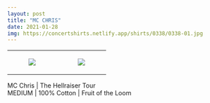 ```yaml
---
layout: post
title: "MC CHRIS"
date: 2021-01-28
img: https://concertshirts.netlify.app/shirts/0338/0338-01.jpg
---
```




<table style="width:100%;"><tr><td style="vertical-align:top;">
      <figure class="tmblr-full" data-orig-height="2048" data-orig-width="1365" data-orig-src="https://concertshirts.netlify.app/shirts/0338/0338-01.jpg"><img src="https://64.media.tumblr.com/71f7c018a3c6c32762cbf643711b1478/e480b5590b8b98a7-8f/s540x810/130ac5a9473be5a7fa465e1c4f620c9f63aa0d02.jpg" data-orig-height="2048" data-orig-width="1365" data-orig-src="https://concertshirts.netlify.app/shirts/0338/0338-01.jpg"/></figure></td>
    <td style="vertical-align:top;">
      <figure class="tmblr-full" data-orig-height="2048" data-orig-width="1365" data-orig-src="https://concertshirts.netlify.app/shirts/0338/0338-02.jpg"><img src="https://64.media.tumblr.com/3b010afb90aaec09ce57402869bb433e/e480b5590b8b98a7-cf/s540x810/2b1f3a1c52481a636297c9225fc3e141b65bc03b.jpg" data-orig-height="2048" data-orig-width="1365" data-orig-src="https://concertshirts.netlify.app/shirts/0338/0338-02.jpg"/></figure></td>
  </tr></table><p>
  MC Chris | The Hellraiser Tour<br/>MEDIUM | 100% Cotton | Fruit of the Loom
</p>
